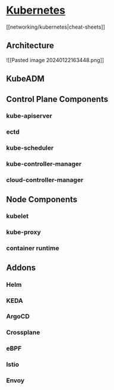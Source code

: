# [Kubernetes](https://kubernetes.io/docs/home/)

[[networking/kubernetes|cheat-sheets]] 

## Architecture

![[Pasted image 20240122163448.png]]

## KubeADM

## Control Plane Components

### kube-apiserver

### ectd

### kube-scheduler

### kube-controller-manager

### cloud-controller-manager

## Node Components

### kubelet

### kube-proxy

### container runtime

## Addons

### Helm

### KEDA

### ArgoCD

### Crossplane

### eBPF

### Istio

### Envoy